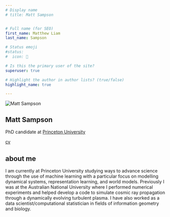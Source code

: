 ```yaml
---
# Display name
# title: Matt Sampson


# Full name (for SEO)
first_name: Matthew Liam
last_name: Sampson

# Status emoji
#status:
#  icon: 󰆧

# Is this the primary user of the site?
superuser: true

# Highlight the author in author lists? (true/false)
highlight_name: true

---
```

<img src="/img/matt_pp.png" alt="Matt Sampson" class="profile-photo" />
<h2 class="profile-name">Matt Sampson</h2>
<p class="profile-role">
  PhD candidate at
  <a href="https://web.astro.princeton.edu/people/matthew-sampson" class="profile-link">
    Princeton University
  </a>
</p>

<div class="social-links">
  <a href="mailto:matt.sampson@princeton.edu" class="social-icon"><i class="fas fa-envelope"></i></a>
  <a href="https://github.com/SampsonML" class="social-icon"><i class="fab fa-github"></i></a>
  <a href="https://scholar.google.com/citations?user=kc8P55cAAAAJ" class="social-icon"><i class="fas fa-graduation-cap"></i></a>
  <a href="https://orcid.org/0000-0001-5748-5393" class="social-icon"><i class="fab fa-orcid"></i></a>
  <a href="https://www.linkedin.com/in/matt-sampson-b56b8113b/" class="social-icon"><i class="fab fa-linkedin"></i></a>
  <a href="/uploads/sampson2025_cv.pdf" class="social-icon" download><i class="fas fa-file-alt"></i>cv</a>
</div>




<h2 style="margin-top: 2rem;">about me</h2>
<p>
I am currently at Princeton University studying ways to advance science through the use of machine learning with a particular focus on modelling dynamical systems, representation learning, and world models. Previously I was at the Australian National University where I performed numerical experiments and helped develop a code to simulate cosmic ray propagation through a dynamically evolving turbulent plasma. I have also worked as a data scientist/computational statistician in fields of information geometry and biology.
</p>

























































